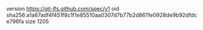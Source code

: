 version https://git-lfs.github.com/spec/v1
oid sha256:a1a67adf4f451f8c1f1e85510aa0307d7b77b2d8611e0928de9b92dfdce796fa
size 1205
